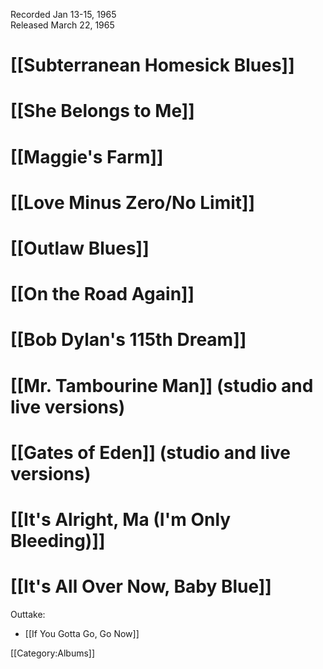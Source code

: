 <p class="recdate">Recorded Jan 13-15, 1965<br>
Released March 22, 1965</p>

# [[Subterranean Homesick Blues]]
# [[She Belongs to Me]]
# [[Maggie's Farm]]
# [[Love Minus Zero/No Limit]]
# [[Outlaw Blues]]
# [[On the Road Again]]
# [[Bob Dylan's 115th Dream]]
# [[Mr. Tambourine Man]] (studio and live versions)
# [[Gates of Eden]] (studio and live versions)
# [[It's Alright, Ma (I'm Only Bleeding)]]
# [[It's All Over Now, Baby Blue]]

Outtake:

* [[If You Gotta Go, Go Now]]

[[Category:Albums]]